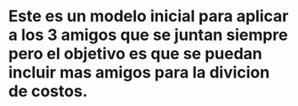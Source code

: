 # Este es un modelo inicial para aplicar a los 3 amigos que se juntan siempre pero el objetivo es que se puedan incluir mas amigos para la divicion de costos.
